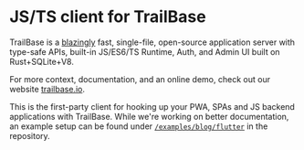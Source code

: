 # JS/TS client for TrailBase

TrailBase is a [blazingly](https://trailbase.io/reference/benchmarks/) fast,
single-file, open-source application server with type-safe APIs, built-in
JS/ES6/TS Runtime, Auth, and Admin UI built on Rust+SQLite+V8.

For more context, documentation, and an online demo, check out our website
[trailbase.io](https://trailbase.io).

This is the first-party client for hooking up your PWA, SPAs and JS backend
applications with TrailBase.
While we're working on better documentation, an example setup can be found under
[`/examples/blog/flutter`](https://github.com/trailbaseio/trailbase/tree/main/examples/blog/web)
in the repository.
